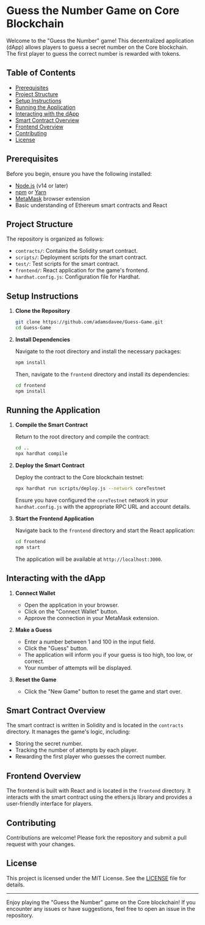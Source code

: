 # Guess the Number Game on Core Blockchain

Welcome to the "Guess the Number" game! This decentralized application (dApp) allows players to guess a secret number on the Core blockchain. The first player to guess the correct number is rewarded with tokens.

## Table of Contents

- [Prerequisites](#prerequisites)
- [Project Structure](#project-structure)
- [Setup Instructions](#setup-instructions)
- [Running the Application](#running-the-application)
- [Interacting with the dApp](#interacting-with-the-dapp)
- [Smart Contract Overview](#smart-contract-overview)
- [Frontend Overview](#frontend-overview)
- [Contributing](#contributing)
- [License](#license)

## Prerequisites

Before you begin, ensure you have the following installed:

- [Node.js](https://nodejs.org/) (v14 or later)
- [npm](https://www.npmjs.com/) or [Yarn](https://yarnpkg.com/)
- [MetaMask](https://metamask.io/) browser extension
- Basic understanding of Ethereum smart contracts and React

## Project Structure

The repository is organized as follows:

- `contracts/`: Contains the Solidity smart contract.
- `scripts/`: Deployment scripts for the smart contract.
- `test/`: Test scripts for the smart contract.
- `frontend/`: React application for the game's frontend.
- `hardhat.config.js`: Configuration file for Hardhat.

## Setup Instructions

1. **Clone the Repository**

   ```bash
   git clone https://github.com/adamsdavee/Guess-Game.git
   cd Guess-Game
   ```

2. **Install Dependencies**

   Navigate to the root directory and install the necessary packages:

   ```bash
   npm install
   ```

   Then, navigate to the `frontend` directory and install its dependencies:

   ```bash
   cd frontend
   npm install
   ```

## Running the Application

1. **Compile the Smart Contract**

   Return to the root directory and compile the contract:

   ```bash
   cd ..
   npx hardhat compile
   ```

2. **Deploy the Smart Contract**

   Deploy the contract to the Core blockchain testnet:

   ```bash
   npx hardhat run scripts/deploy.js --network coreTestnet
   ```

   Ensure you have configured the `coreTestnet` network in your `hardhat.config.js` with the appropriate RPC URL and account details.

3. **Start the Frontend Application**

   Navigate back to the `frontend` directory and start the React application:

   ```bash
   cd frontend
   npm start
   ```

   The application will be available at `http://localhost:3000`.

## Interacting with the dApp

1. **Connect Wallet**

   - Open the application in your browser.
   - Click on the "Connect Wallet" button.
   - Approve the connection in your MetaMask extension.

2. **Make a Guess**

   - Enter a number between 1 and 100 in the input field.
   - Click the "Guess" button.
   - The application will inform you if your guess is too high, too low, or correct.
   - Your number of attempts will be displayed.

3. **Reset the Game**

   - Click the "New Game" button to reset the game and start over.

## Smart Contract Overview

The smart contract is written in Solidity and is located in the `contracts` directory. It manages the game's logic, including:

- Storing the secret number.
- Tracking the number of attempts by each player.
- Rewarding the first player who guesses the correct number.

## Frontend Overview

The frontend is built with React and is located in the `frontend` directory. It interacts with the smart contract using the ethers.js library and provides a user-friendly interface for players.

## Contributing

Contributions are welcome! Please fork the repository and submit a pull request with your changes.

## License

This project is licensed under the MIT License. See the [LICENSE](LICENSE) file for details.

---

Enjoy playing the "Guess the Number" game on the Core blockchain! If you encounter any issues or have suggestions, feel free to open an issue in the repository. 